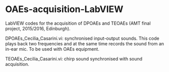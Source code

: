 # OAEs-acquisition-LabVIEW
LabVIEW codes for the acquisition of DPOAEs and TEOAEs (AMT final project, 2015/2016, Edinburgh).

DPOAEs_Cecilia_Casarini.vi: synchronised input-output sounds. This code plays back two frequencies and at the same time records the sound from an in-ear mic. To be used with OAEs equipment.

TEOAEs_Cecilia_Casarini.vi: chirp sound synchronised with sound acquisition.
